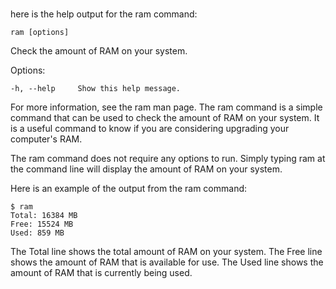 # 

here is the help output for the ram command:

`ram [options]`

Check the amount of RAM on your system.

Options:

`-h, --help     Show this help message.`

For more information, see the ram man page.
The ram command is a simple command that can be used to check the amount of RAM on your system. It is a useful command to know if you are considering upgrading your computer's RAM.

The ram command does not require any options to run. Simply typing ram at the command line will display the amount of RAM on your system.

Here is an example of the output from the ram command:

```
$ ram
Total: 16384 MB
Free: 15524 MB
Used: 859 MB
```

The Total line shows the total amount of RAM on your system. The Free line shows the amount of RAM that is available for use. The Used line shows the amount of RAM that is currently being used.
